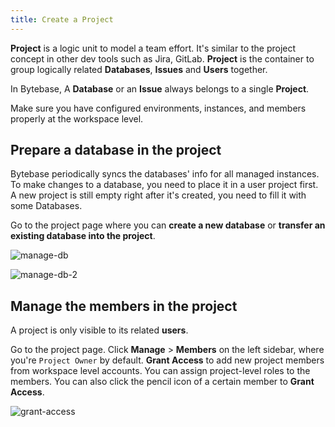 ```yaml
---
title: Create a Project
---
```


**Project** is a logic unit to model a team effort. It's similar to the project concept in other dev tools such as Jira, GitLab. **Project** is the container to group logically related **Databases**, **Issues** and **Users** together.

In Bytebase, A **Database** or an **Issue** always belongs to a single **Project**.

Make sure you have configured environments, instances, and members properly at the workspace level.

## Prepare a database in the project

Bytebase periodically syncs the databases' info for all managed instances. To make changes to a database, you need to place it in a user project first. A new project is still empty right after it's created, you need to fill it with some Databases.

Go to the project page where you can **create a new database** or **transfer an existing database into the project**.

![manage-db](/content/docs/get-started/step-by-step/create-a-project/manage-db.webp)

![manage-db-2](/content/docs/get-started/step-by-step/create-a-project/manage-db-2.webp)

## Manage the members in the project

A project is only visible to its related **users**.

Go to the project page. Click **Manage** > **Members** on the left sidebar, where you're `Project Owner` by default. **Grant Access** to add new project members from workspace level accounts. You can assign project-level roles to the members. You can also click the pencil icon of a certain member to **Grant Access**.

![grant-access](/content/docs/get-started/step-by-step/create-a-project/grant-access.webp)
